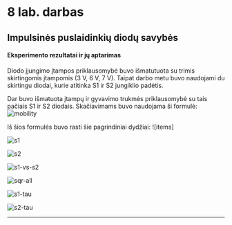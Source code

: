 
# 8 lab. darbas
## Impulsinės puslaidinkių diodų savybės

#### Eksperimento rezultatai ir jų aptarimas

Diodo įjungimo įtampos priklausomybė buvo išmatutuota su trimis skirtingomis
įtampomis (3 V, 6 V, 7 V). Taipat darbo metu buvo naudojami du skirtingu diodai,
kurie atitinka S1 ir S2 jungiklio padėtis.

Dar buvo išmatuota įtampų ir gyvavimo trukmės priklausomybė su tais pačiais
S1 ir S2 diodais.  Skačiavimams buvo naudojama ši formulė: ![mobility]

Iš šios formulės buvo rasti šie pagrindiniai dydžiai: ![items]


![s1]

![s2]

![s1-vs-s2]

![sqr-all]

![s1-tau]

![s2-tau]

--------------------------------------------------------------------------------

[s1]: https://github.com/megamorphf/plot-template/blob/w8/output/w8/new-plots/IJ5-s1-only.png?raw=true
[s1-vs-s2]: https://github.com/megamorphf/plot-template/blob/w8/output/w8/new-plots/IJ5-s1-vs-s2.png?raw=true
[s2]: https://github.com/megamorphf/plot-template/blob/w8/output/w8/new-plots/IJ5-s2-only.png?raw=true
[sqr-all]: https://github.com/megamorphf/plot-template/blob/w8/output/w8/new-plots/comp-all-sqr.png?raw=true
[s1-tau]: https://github.com/megamorphf/plot-template/blob/w8/output/w8/new-plots/S1.png?raw=true
[s2-tau]: https://github.com/megamorphf/plot-template/blob/w8/output/w8/new-plots/S2.png?raw=true
[mobility]:
[items]:
